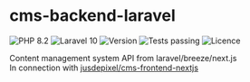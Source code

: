 # cms-backend-laravel
![PHP 8.2](https://img.shields.io/badge/PHP-8.2-blue)
![Laravel 10](https://img.shields.io/badge/Laravel-v10-red)
![Version](https://img.shields.io/badge/Version-dev--1.0.0-yellowgreen)
![Tests passing](https://img.shields.io/badge/Tests-passing-brightgreen)
![Licence](https://img.shields.io/badge/Licence-CC%20BY--NC--SA%204.0-yellow)

Content management system API from laravel/breeze/next.js  
In connection with [jusdepixel/cms-frontend-nextjs](https://github.com/jusdepixel/cms-frontend-nextjs)
